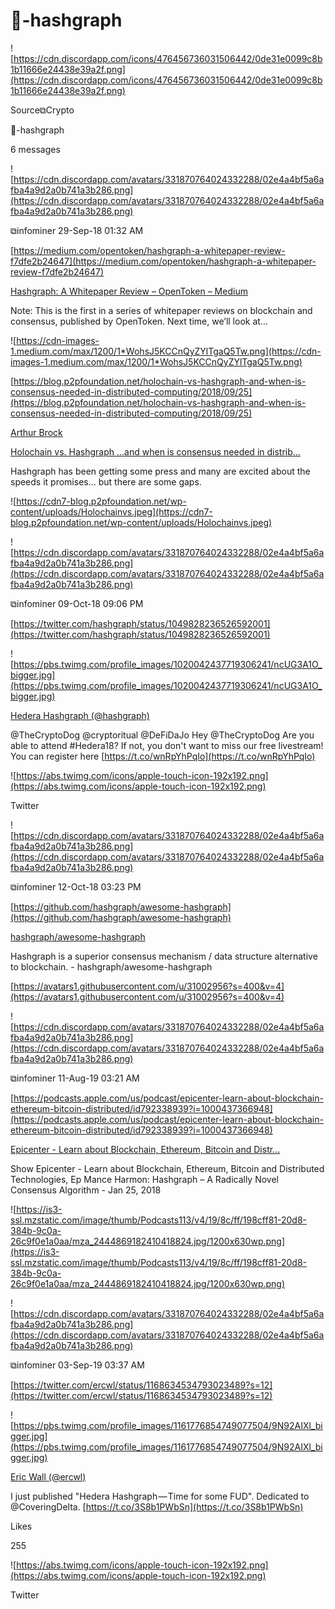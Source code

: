 # 🧱-hashgraph

![https://cdn.discordapp.com/icons/476456736031506442/0de31e0099c8b1b11666e24438e39a2f.png](https://cdn.discordapp.com/icons/476456736031506442/0de31e0099c8b1b11666e24438e39a2f.png)

Source⧉Crypto

🧱-hashgraph

6 messages

![https://cdn.discordapp.com/avatars/331870764024332288/02e4a4bf5a6afba4a9d2a0b741a3b286.png](https://cdn.discordapp.com/avatars/331870764024332288/02e4a4bf5a6afba4a9d2a0b741a3b286.png)

⧉infominer 29-Sep-18 01:32 AM

[https://medium.com/opentoken/hashgraph-a-whitepaper-review-f7dfe2b24647](https://medium.com/opentoken/hashgraph-a-whitepaper-review-f7dfe2b24647)

[Hashgraph: A Whitepaper Review – OpenToken – Medium](https://medium.com/opentoken/hashgraph-a-whitepaper-review-f7dfe2b24647)

Note: This is the first in a series of whitepaper reviews on blockchain and consensus, published by OpenToken. Next time, we’ll look at…

![https://cdn-images-1.medium.com/max/1200/1*WohsJ5KCCnQyZYlTgaQ5Tw.png](https://cdn-images-1.medium.com/max/1200/1*WohsJ5KCCnQyZYlTgaQ5Tw.png)

[https://blog.p2pfoundation.net/holochain-vs-hashgraph-and-when-is-consensus-needed-in-distributed-computing/2018/09/25](https://blog.p2pfoundation.net/holochain-vs-hashgraph-and-when-is-consensus-needed-in-distributed-computing/2018/09/25)

[Arthur Brock](https://blog.p2pfoundation.net/author/arthur-brock)

[Holochain vs. Hashgraph …and when is consensus needed in distrib...](https://blog.p2pfoundation.net/holochain-vs-hashgraph-and-when-is-consensus-needed-in-distributed-computing/2018/09/25)

Hashgraph has been getting some press and many are excited about the speeds it promises... but there are some gaps.

![https://cdn7-blog.p2pfoundation.net/wp-content/uploads/Holochainvs.jpeg](https://cdn7-blog.p2pfoundation.net/wp-content/uploads/Holochainvs.jpeg)

![https://cdn.discordapp.com/avatars/331870764024332288/02e4a4bf5a6afba4a9d2a0b741a3b286.png](https://cdn.discordapp.com/avatars/331870764024332288/02e4a4bf5a6afba4a9d2a0b741a3b286.png)

⧉infominer 09-Oct-18 09:06 PM

[https://twitter.com/hashgraph/status/1049828236526592001](https://twitter.com/hashgraph/status/1049828236526592001)

![https://pbs.twimg.com/profile_images/1020042437719306241/ncUG3A1O_bigger.jpg](https://pbs.twimg.com/profile_images/1020042437719306241/ncUG3A1O_bigger.jpg)

[Hedera Hashgraph (@hashgraph)](https://twitter.com/hashgraph)

@TheCryptoDog @cryptoritual @DeFiDaJo Hey @TheCryptoDog Are you able to attend #Hedera18? If not, you don't want to miss our free livestream! You can register here [https://t.co/wnRpYhPqIo](https://t.co/wnRpYhPqIo)

![https://abs.twimg.com/icons/apple-touch-icon-192x192.png](https://abs.twimg.com/icons/apple-touch-icon-192x192.png)

Twitter

![https://cdn.discordapp.com/avatars/331870764024332288/02e4a4bf5a6afba4a9d2a0b741a3b286.png](https://cdn.discordapp.com/avatars/331870764024332288/02e4a4bf5a6afba4a9d2a0b741a3b286.png)

⧉infominer 12-Oct-18 03:23 PM

[https://github.com/hashgraph/awesome-hashgraph](https://github.com/hashgraph/awesome-hashgraph)

[hashgraph/awesome-hashgraph](https://github.com/hashgraph/awesome-hashgraph)

Hashgraph is a superior consensus mechanism / data structure alternative to blockchain. - hashgraph/awesome-hashgraph

[https://avatars1.githubusercontent.com/u/31002956?s=400&v=4](https://avatars1.githubusercontent.com/u/31002956?s=400&v=4)

![https://cdn.discordapp.com/avatars/331870764024332288/02e4a4bf5a6afba4a9d2a0b741a3b286.png](https://cdn.discordapp.com/avatars/331870764024332288/02e4a4bf5a6afba4a9d2a0b741a3b286.png)

⧉infominer 11-Aug-19 03:21 AM

[https://podcasts.apple.com/us/podcast/epicenter-learn-about-blockchain-ethereum-bitcoin-distributed/id792338939?i=1000437366948](https://podcasts.apple.com/us/podcast/epicenter-learn-about-blockchain-ethereum-bitcoin-distributed/id792338939?i=1000437366948)

[‎Epicenter - Learn about Blockchain, Ethereum, Bitcoin and Distr...](https://podcasts.apple.com/us/podcast/epicenter-learn-about-blockchain-ethereum-bitcoin-distributed/id792338939?i=1000437366948)

‎Show Epicenter - Learn about Blockchain, Ethereum, Bitcoin and Distributed Technologies, Ep Mance Harmon: Hashgraph – A Radically Novel Consensus Algorithm - Jan 25, 2018

![https://is3-ssl.mzstatic.com/image/thumb/Podcasts113/v4/19/8c/ff/198cff81-20d8-384b-9c0a-26c9f0e1a0aa/mza_2444869182410418824.jpg/1200x630wp.png](https://is3-ssl.mzstatic.com/image/thumb/Podcasts113/v4/19/8c/ff/198cff81-20d8-384b-9c0a-26c9f0e1a0aa/mza_2444869182410418824.jpg/1200x630wp.png)

![https://cdn.discordapp.com/avatars/331870764024332288/02e4a4bf5a6afba4a9d2a0b741a3b286.png](https://cdn.discordapp.com/avatars/331870764024332288/02e4a4bf5a6afba4a9d2a0b741a3b286.png)

⧉infominer 03-Sep-19 03:37 AM

[https://twitter.com/ercwl/status/1168634534793023489?s=12](https://twitter.com/ercwl/status/1168634534793023489?s=12)

![https://pbs.twimg.com/profile_images/1161776854749077504/9N92AIXl_bigger.jpg](https://pbs.twimg.com/profile_images/1161776854749077504/9N92AIXl_bigger.jpg)

[Eric Wall (@ercwl)](https://twitter.com/ercwl)

I just published "Hedera Hashgraph — Time for some FUD". Dedicated to @CoveringDelta. [https://t.co/3S8b1PWbSn](https://t.co/3S8b1PWbSn)

Likes

255

![https://abs.twimg.com/icons/apple-touch-icon-192x192.png](https://abs.twimg.com/icons/apple-touch-icon-192x192.png)

Twitter
